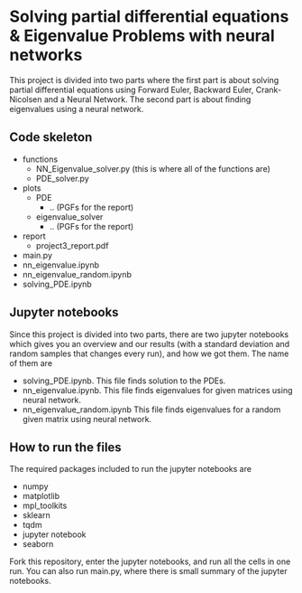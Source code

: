# Solving partial differential equations & Eigenvalue Problems with neural networks
This project is divided into two parts where the first part is about solving partial differential equations using Forward Euler, Backward Euler, Crank-Nicolsen and a Neural Network. The second part is about finding eigenvalues using a neural network.


## Code skeleton
- functions
  - NN_Eigenvalue_solver.py (this is where all of the functions are)
  - PDE_solver.py
- plots
  - PDE
    - .. (PGFs for the report) 
  - eigenvalue_solver
    - .. (PGFs for the report)
- report
  - project3_report.pdf
- main.py 
- nn_eigenvalue.ipynb
- nn_eigenvalue_random.ipynb
- solving_PDE.ipynb

## Jupyter notebooks
Since this project is divided into two parts, there are two jupyter notebooks which gives you an overview and our results (with a standard deviation and random samples that changes every run), and how we got them. The name of them are 
- solving_PDE.ipynb. This file finds solution to the PDEs.
- nn_eigenvalue.ipynb. This file finds eigenvalues for given matrices using neural network.
- nn_eigenvalue_random.ipynb This file finds eigenvalues for a random given matrix using neural network. 


## How to run the files 
The required packages included to run the jupyter notebooks are 
- numpy
- matplotlib
- mpl_toolkits
- sklearn
- tqdm
- jupyter notebook
- seaborn

Fork this repository, enter the jupyter notebooks, and run all the cells in one run. You can also run main.py, where there is small summary of the jupyter notebooks. 
